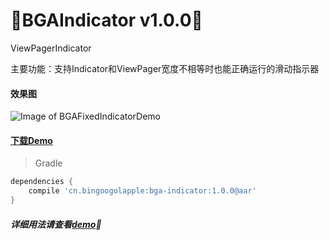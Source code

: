 :running:BGAIndicator v1.0.0:running:
============

ViewPagerIndicator

主要功能：支持Indicator和ViewPager宽度不相等时也能正确运行的滑动指示器

#### 效果图
![Image of BGAFixedIndicatorDemo](http://bingoshare.u.qiniudn.com/BGAFixedIndicatorDemo.gif)

#### [下载Demo](http://bingoshare.u.qiniudn.com/BGAIndicatorDemo.apk)

>Gradle

```groovy
dependencies {
    compile 'cn.bingoogolapple:bga-indicator:1.0.0@aar'
}
```

##### 详细用法请查看[demo](https://github.com/bingoogolapple/BGAIndicator/tree/master/demo):feet: